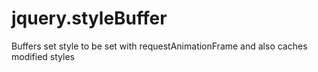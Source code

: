 jquery.styleBuffer
==================

Buffers set style to be set with requestAnimationFrame and also caches modified styles